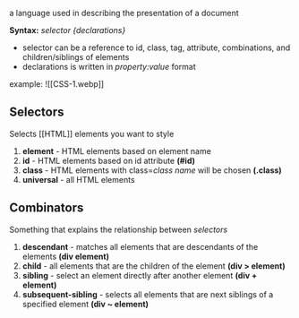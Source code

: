 a language used in describing the presentation of a document

**Syntax:** *selector {declarations}* 
- selector can be a reference to id, class, tag, attribute, combinations, and children/siblings of elements
- declarations is written in *property:value* format

example:
![[CSS-1.webp]]
## Selectors
Selects [[HTML]] elements you want to style
1. **element** - HTML elements based on element name
2. **id** - HTML elements based on id attribute **(#id)** 
3. **class** - HTML elements with class=*class name* will be chosen **(.class)**
4. **universal** - all HTML elements

##  Combinators
Something that explains the relationship between *selectors*
1. **descendant** - matches all elements that are descendants of the elements **(div element)**
2. **child** - all elements that are the children of the element **(div > element)**
3. **sibling** - select an element directly after another element **(div + element)**
4. **subsequent-sibling** - selects all elements that are next siblings of a specified element **(div ~ element)**